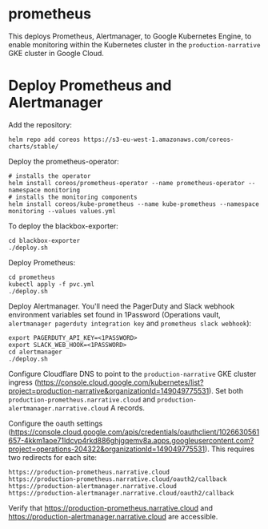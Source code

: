 # prometheus

This deploys Prometheus, Alertmanager,  to Google Kubernetes Engine, to enable monitoring within the Kubernetes cluster in the `production-narrative` GKE cluster in Google Cloud.

# Deploy Prometheus and Alertmanager

Add the repository:

```
helm repo add coreos https://s3-eu-west-1.amazonaws.com/coreos-charts/stable/
```

Deploy the prometheus-operator:

```
# installs the operator
helm install coreos/prometheus-operator --name prometheus-operator --namespace monitoring
# installs the monitoring components
helm install coreos/kube-prometheus --name kube-prometheus --namespace monitoring --values values.yml
```

To deploy the blackbox-exporter:

```
cd blackbox-exporter
./deploy.sh
```

Deploy Prometheus:

```
cd prometheus
kubectl apply -f pvc.yml
./deploy.sh
```

Deploy Alertmanager. You'll need the PagerDuty and Slack webhook environment variables set found in 1Password (Operations vault, `alertmanager pagerduty integration key` and `prometheus slack webhook`):

```
export PAGERDUTY_API_KEY=<1PASSWORD>
export SLACK_WEB_HOOK=<1PASSWORD>
cd alertmanager
./deploy.sh
```

Configure Cloudflare DNS to point to the `production-narrative` GKE cluster ingress (<https://console.cloud.google.com/kubernetes/list?project=production-narrative&organizationId=149049775531>). Set both `production-prometheus.narrative.cloud` and `production-alertmanager.narrative.cloud` A records.

Configure the oauth settings (<https://console.cloud.google.com/apis/credentials/oauthclient/1026630561657-4kkm1aoe71ldcvp4rkd886ghjgqemv8a.apps.googleusercontent.com?project=operations-204322&organizationId=149049775531>). This requires two redirects for each site:

```
https://production-prometheus.narrative.cloud
https://production-prometheus.narrative.cloud/oauth2/callback
https://production-alertmanager.narrative.cloud
https://production-alertmanager.narrative.cloud/oauth2/callback
```

Verify that <https://production-prometheus.narrative.cloud> and <https://production-alertmanager.narrative.cloud> are accessible.

